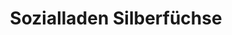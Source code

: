 ---
title: "Sozialladen Silberfüchse"
url: /schleswig/sozialladen-silberfuechse/
shop: Gebrauchtwaren
---